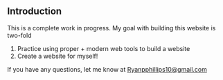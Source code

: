 ## Introduction

This is a complete work in progress. My goal with building this website is two-fold

1. Practice using proper + modern web tools to build a website
2. Create a website for myself!

If you have any questions, let me know at Ryanpphillips10@gmail.com